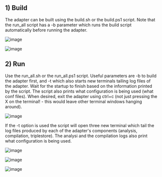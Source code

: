 ## 1) Build
The adapter can be built using the build.sh or the build.ps1 script. Note that the run_all script has a -b parameter which runs the build script automatically before running the adapter.

![image](uploads/7f7f87cfd4d3c80c3d26d6a097b60691/image.png)

![image](uploads/78cd6014536a8b835973a47ed656470c/image.png)

## 2) Run
Use the run_all.sh or the run_all.ps1 script. Useful parameters are -b to build the adapter first, and -t which also starts new terminals tailing log files of the adapter. Wait for the startup to finish based on the information printed by the script. The script also prints what configuration is being used (what conf files). When desired, exit the adapter using ctrl+c (not just pressing the X on the terminal! - this would leave other terminal windows hanging around).

![image](uploads/10e2875bf2054e1fe32d2fc37ce2b389/image.png)

If the -t option is used the script will open three new terminal which tail the log files produced by each of the adapter's components (analysis, compilation, triplestore). The analysi and the compilation logs also print what configuration is being used.

![image](uploads/841175bb324d90d0fefc0ffe0b1c597a/image.png)

![image](uploads/e777d9fc8a169d7c230c66ea2add8d51/image.png)

![image](uploads/7d460f99d9c797e74eaeb98feb39b00a/image.png)
